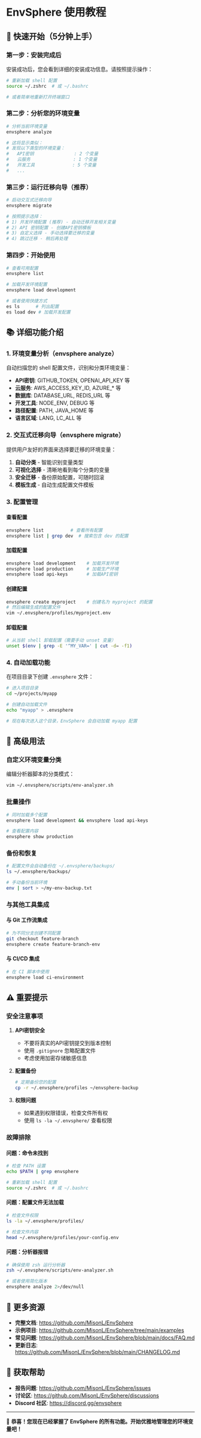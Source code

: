 # EnvSphere 使用教程

## 🎯 快速开始（5分钟上手）

### 第一步：安装完成后

安装成功后，您会看到详细的安装成功信息。请按照提示操作：

```bash
# 重新加载 shell 配置
source ~/.zshrc  # 或 ~/.bashrc

# 或者简单地重新打开终端窗口
```

### 第二步：分析您的环境变量

```bash
# 分析当前环境变量
envsphere analyze

# 这将显示类似：
# 发现以下类型的环境变量：
#   API密钥               : 2 个变量
#   云服务                : 1 个变量
#   开发工具              : 5 个变量
#   ...
```

### 第三步：运行迁移向导（推荐）

```bash
# 启动交互式迁移向导
envsphere migrate

# 按照提示选择：
# 1) 开发环境配置 (推荐) - 自动迁移开发相关变量
# 2) API 密钥配置 - 创建API密钥模板
# 3) 自定义选择 - 手动选择要迁移的变量
# 4) 跳过迁移 - 稍后再处理
```

### 第四步：开始使用

```bash
# 查看可用配置
envsphere list

# 加载开发环境配置
envsphere load development

# 或者使用快捷方式
es ls      # 列出配置
es load dev # 加载开发配置
```

## 📚 详细功能介绍

### 1. 环境变量分析（envsphere analyze）

自动扫描您的 shell 配置文件，识别和分类环境变量：

- **API密钥**: GITHUB_TOKEN, OPENAI_API_KEY 等
- **云服务**: AWS_ACCESS_KEY_ID, AZURE_* 等
- **数据库**: DATABASE_URL, REDIS_URL 等
- **开发工具**: NODE_ENV, DEBUG 等
- **路径配置**: PATH, JAVA_HOME 等
- **语言区域**: LANG, LC_ALL 等

### 2. 交互式迁移向导（envsphere migrate）

提供用户友好的界面来选择要迁移的环境变量：

1. **自动分类** - 智能识别变量类型
2. **可视化选择** - 清晰地看到每个分类的变量
3. **安全迁移** - 备份原始配置，可随时回滚
4. **模板生成** - 自动生成配置文件模板

### 3. 配置管理

#### 查看配置
```bash
envsphere list          # 查看所有配置
envsphere list | grep dev  # 搜索包含 dev 的配置
```

#### 加载配置
```bash
envsphere load development    # 加载开发环境
envsphere load production     # 加载生产环境
envsphere load api-keys       # 加载API密钥
```

#### 创建配置
```bash
envsphere create myproject    # 创建名为 myproject 的配置
# 然后编辑生成的配置文件
vim ~/.envsphere/profiles/myproject.env
```

#### 卸载配置
```bash
# 从当前 shell 卸载配置（需要手动 unset 变量）
unset $(env | grep -E '^MY_VAR=' | cut -d= -f1)
```

### 4. 自动加载功能

在项目目录下创建 `.envsphere` 文件：

```bash
# 进入项目目录
cd ~/projects/myapp

# 创建自动加载文件
echo "myapp" > .envsphere

# 现在每次进入这个目录，EnvSphere 会自动加载 myapp 配置
```

## 🔧 高级用法

### 自定义环境变量分类

编辑分析器脚本的分类模式：

```bash
vim ~/.envsphere/scripts/env-analyzer.sh
```

### 批量操作

```bash
# 同时加载多个配置
envsphere load development && envsphere load api-keys

# 查看配置内容
envsphere show production
```

### 备份和恢复

```bash
# 配置文件会自动备份在 ~/.envsphere/backups/
ls ~/.envsphere/backups/

# 手动备份当前环境
env | sort > ~/my-env-backup.txt
```

### 与其他工具集成

#### 与 Git 工作流集成
```bash
# 为不同分支创建不同配置
git checkout feature-branch
envsphere create feature-branch-env
```

#### 与 CI/CD 集成
```bash
# 在 CI 脚本中使用
envsphere load ci-environment
```

## ⚠️ 重要提示

### 安全注意事项

1. **API密钥安全**
   - 不要将真实的API密钥提交到版本控制
   - 使用 `.gitignore` 忽略配置文件
   - 考虑使用加密存储敏感信息

2. **配置备份**
   ```bash
   # 定期备份您的配置
   cp -r ~/.envsphere/profiles ~/envsphere-backup
   ```

3. **权限问题**
   - 如果遇到权限错误，检查文件所有权
   - 使用 `ls -la ~/.envsphere/` 查看权限

### 故障排除

#### 问题：命令未找到
```bash
# 检查 PATH 设置
echo $PATH | grep envsphere

# 重新加载 shell 配置
source ~/.zshrc  # 或 ~/.bashrc
```

#### 问题：配置文件无法加载
```bash
# 检查文件权限
ls -la ~/.envsphere/profiles/

# 检查文件内容
head ~/.envsphere/profiles/your-config.env
```

#### 问题：分析器报错
```bash
# 确保使用 zsh 运行分析器
zsh ~/.envsphere/scripts/env-analyzer.sh

# 或者使用简化版本
envsphere analyze 2>/dev/null
```

## 📖 更多资源

- **完整文档**: https://github.com/MisonL/EnvSphere
- **示例项目**: https://github.com/MisonL/EnvSphere/tree/main/examples
- **常见问题**: https://github.com/MisonL/EnvSphere/blob/main/docs/FAQ.md
- **更新日志**: https://github.com/MisonL/EnvSphere/blob/main/CHANGELOG.md

## 💬 获取帮助

- **报告问题**: https://github.com/MisonL/EnvSphere/issues
- **讨论区**: https://github.com/MisonL/EnvSphere/discussions
- **Discord 社区**: https://discord.gg/envsphere

---

🎉 **恭喜！您现在已经掌握了 EnvSphere 的所有功能。开始优雅地管理您的环境变量吧！**